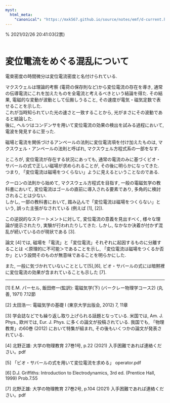 ```yaml
---
myst:
  html_meta:
    "canonical": "https://mxk567.github.io/source/notes/emf/d-current.html"
---
```


% 2021/02/26 20:41:03(2票)
```{tags} ノート, 電磁気学, 変位電流
```
# 変位電流をめぐる混乱について

電束密度の時間微分は変位電流密度と名付けられている.

マクスウェルは理論的考察 (電荷の保存則など)から変位電流の存在を導き,
通常の伝導電流にこれを加えたものを全電流と考えるべきという結論を得た.
その結果, 電磁的な変動が波動として伝搬しうること, その速度が電気・磁気定数で表せることを示した.  
これが当時知られていた光の速さと一致することから, 光がまさにその波動であると結論した.  
後に, ヘルツはコンデンサを用いて変位電流の効果の検出を試みる過程において, 電波を発見するに至った.

磁場と電流を関係づけるアンペールの法則に変位電流項を付け加えたものは,
マクスウェル・アンペールの法則と呼ばれ, マクスウェル方程式系の一部をなす.

ところが, 変位電流が存在する状況にあっても, 通常の電流のみに基づくビオ・サバールの式で正しい磁場が求められることが,
その後に明らかになってきた.
つまり, 「変位電流は磁場をつくらない」ように見えるということなのである.

クーロンの法則から始めて, マクスウェル方程式を目指す,
一般の電磁気学の教科書において, 変位電流はゴールの直前に導入される要素であり,
多角的に検討されることは少ない.  
しかし, 一部の教科書において,  踏み込んで「変位電流は磁場をつくらない」という,
誤った主張がなされている (例えば [1], [2]).

この逆説的なステートメントに対して, 変位電流の意義を見出すべく,
様々な理論が提示されたり, 実験が行われたりしてきた.
しかし, なかなか決着が付かず混乱が続いているのが現状である [3].


論文 [4]では, 磁場を「電流」と「変位電流」それぞれに起因するものに分離することは
＜原理的に不可能＞であることを示し,
「変位電流は磁場をつくるか否か」という設問そのものが無意味であることを明らかにした.

また, 一般に気づかれていないこととして[5],[6],
ビオ・サバールの式には暗黙裡に変位電流の効果が含まれていることも示した [7].

---

[1] E.M. パーセル, 飯田修一(監訳): 電磁気学(下) (バークレー物理学コース2) (丸善, 1971) 7.12節

[2] 太田浩一: 電磁気学の基礎 I (東京大学出版会, 2012) 7, 11章

[3] 学会誌などでも繰り返し取り上げられる話題となっている. 米国では, Am. J. Phys., 欧州では, Eur. J. Phys. に多くの論文が投稿されている. 我国でも, 「物理教育」の60巻 (2012) において特集が組まれ, その後もいくつかの論文が発表されている.

[4] 北野正雄: 大学の物理教育 27巻1号, p.22 (2021) 入手困難であれば連絡ください。pdf

[5] 「ビオ・サバールの式を用いて変位電流を求める」  operator.pdf

[6] D.J. Griffiths: Introduction to Electrodynamics, 3rd ed. (Prentice Hall, 1999) Prob.7.55

[7] 北野正雄: 大学の物理教育 27巻2号, p.104 (2021) 入手困難であれば連絡ください。pdf

